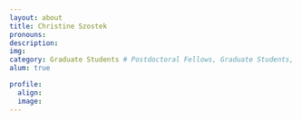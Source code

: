 ```yaml
---
layout: about
title: Christine Szostek
pronouns:
description:
img:
category: Graduate Students # Postdoctoral Fellows, Graduate Students, Postbac Research Assistants, Undergraduate Research Assistants
alum: true

profile:
  align:
  image:
---
```

